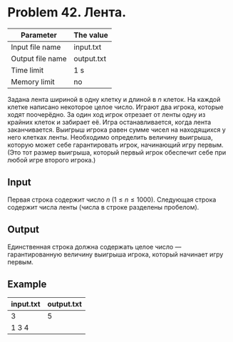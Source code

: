 # Problem 42. Лента.

| Parameter | The value |
| -------------------- | ------------- |
| Input file name | input.txt |
| Output file name | output.txt |
| Time limit | 1 s |
| Memory limit | no |

Задана лента шириной в одну клетку и длиной в $n$ клеток. На каждой клетке написано некоторое целое число. Играют два игрока, которые ходят поочерёдно. За один ход игрок отрезает от ленты одну из крайних клеток и забирает её. Игра останавливается, когда лента заканчивается. Выигрыш игрока равен сумме чисел на находящихся у него клетках ленты. Необходимо определить величину выигрыша, которую может себе гарантировать игрок, начинающий игру первым. (Это тот размер выигрыша, который первый игрок обеспечит себе при любой игре второго игрока.)

## Input
Первая строка содержит число $n$ $(1 ≤ n ≤ 1000)$. Следующая строка содержит числа ленты (числа в строке разделены пробелом).

## Output
Единственная строка должна содержать целое число — гарантированную величину выигрыша игрока, который начинает игру первым.

## Example

|input.txt|output.txt|
|---------|----------|
|3        |5         |
|1 3 4    |          |